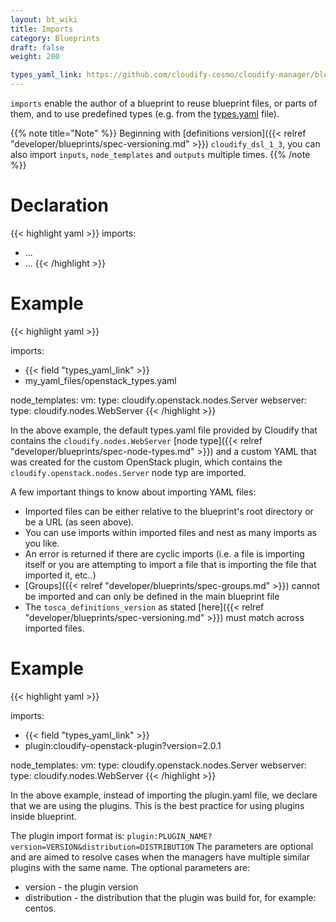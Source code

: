 ```yaml
---
layout: bt_wiki
title: Imports
category: Blueprints
draft: false
weight: 200

types_yaml_link: https://github.com/cloudify-cosmo/cloudify-manager/blob/3.3/resources/rest-service/cloudify/types/types.yaml
---
```


`imports` enable the author of a blueprint to reuse blueprint files, or parts of them, and to use predefined types (e.g. from the [types.yaml]( http://www.getcloudify.org/spec/cloudify/3.3/types.yaml ) file).

{{% note title="Note" %}}
Beginning with [definitions version]({{< relref "developer/blueprints/spec-versioning.md" >}}) `cloudify_dsl_1_3`, you can also import `inputs`, `node_templates` and `outputs` multiple times.
{{% /note %}}

# Declaration

{{< highlight  yaml >}}
imports:
  - ...
  - ...
{{< /highlight >}}


# Example

{{< highlight  yaml >}}

imports:
  - {{< field "types_yaml_link" >}}
  - my_yaml_files/openstack_types.yaml

node_templates:
  vm:
    type: cloudify.openstack.nodes.Server
  webserver:
    type: cloudify.nodes.WebServer
{{< /highlight >}}

In the above example, the default types.yaml file provided by Cloudify that contains the `cloudify.nodes.WebServer` [node type]({{< relref "developer/blueprints/spec-node-types.md" >}}) and a custom YAML that was created for the custom OpenStack plugin, which contains the `cloudify.openstack.nodes.Server` node typ are imported.

A few important things to know about importing YAML files:

* Imported files can be either relative to the blueprint's root directory or be a URL (as seen above).
* You can use imports within imported files and nest as many imports as you like.
* An error is returned if there are cyclic imports (i.e. a file is importing itself or you are attempting to import a file that is importing the file that imported it, etc..)
* [Groups]({{< relref "developer/blueprints/spec-groups.md" >}}) cannot be imported and can only be defined in the main blueprint file
* The `tosca_definitions_version` as stated [here]({{< relref "developer/blueprints/spec-versioning.md" >}}) must match across imported files.


# Example

{{< highlight  yaml >}}

imports:
  - {{< field "types_yaml_link" >}}
  - plugin:cloudify-openstack-plugin?version=2.0.1

node_templates:
  vm:
    type: cloudify.openstack.nodes.Server
  webserver:
    type: cloudify.nodes.WebServer
{{< /highlight >}}


In the above example, instead of importing the plugin.yaml file, we declare that we are using the plugins.
This is the best practice for using plugins inside blueprint.

The plugin import format is: `plugin:PLUGIN_NAME?version=VERSION&distribution=DISTRIBUTION`
The parameters are optional and are aimed to resolve cases when the managers have multiple similar plugins with the same name.
The optional parameters are:

 - version - the plugin version
 - distribution - the distribution that the plugin was build for, for example: centos.